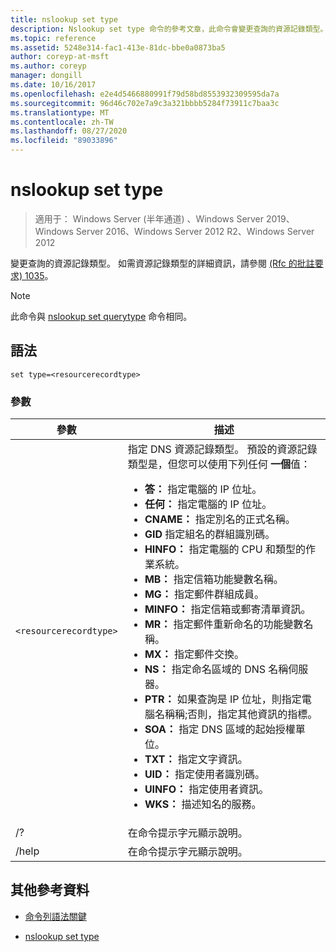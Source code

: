 ```yaml
---
title: nslookup set type
description: Nslookup set type 命令的參考文章，此命令會變更查詢的資源記錄類型。
ms.topic: reference
ms.assetid: 5248e314-fac1-413e-81dc-bbe0a0873ba5
author: coreyp-at-msft
ms.author: coreyp
manager: dongill
ms.date: 10/16/2017
ms.openlocfilehash: e2e4d5466880991f79d58bd8553932309595da7a
ms.sourcegitcommit: 96d46c702e7a9c3a321bbbb5284f73911c7baa3c
ms.translationtype: MT
ms.contentlocale: zh-TW
ms.lasthandoff: 08/27/2020
ms.locfileid: "89033896"
---
```

# <a name="nslookup-set-type"></a>nslookup set type

> 適用于： Windows Server (半年通道) 、Windows Server 2019、Windows Server 2016、Windows Server 2012 R2、Windows Server 2012

變更查詢的資源記錄類型。 如需資源記錄類型的詳細資訊，請參閱 [ (Rfc 的批註要求) 1035](https://tools.ietf.org/html/rfc1035)。

> [!NOTE]
> 此命令與 [nslookup set querytype](nslookup-set-querytype.md) 命令相同。

## <a name="syntax"></a>語法

```
set type=<resourcerecordtype>
```

### <a name="parameters"></a>參數

| 參數 | 描述 |
| --------- | ----------- |
| `<resourcerecordtype>` | 指定 DNS 資源記錄類型。 預設的資源記錄類型是，但您可以使用下列任何 **一個**值：<ul><li>**答：** 指定電腦的 IP 位址。</li><li>**任何：** 指定電腦的 IP 位址。</li><li>**CNAME：** 指定別名的正式名稱。</li><li>**GID** 指定組名的群組識別碼。</li><li>**HINFO：** 指定電腦的 CPU 和類型的作業系統。</li><li>**MB：** 指定信箱功能變數名稱。</li><li>**MG：** 指定郵件群組成員。</li><li>**MINFO：** 指定信箱或郵寄清單資訊。</li><li>**MR：** 指定郵件重新命名的功能變數名稱。</li><li>**MX：** 指定郵件交換。</li><li>**NS：** 指定命名區域的 DNS 名稱伺服器。</li><li>**PTR：** 如果查詢是 IP 位址，則指定電腦名稱稱;否則，指定其他資訊的指標。</li><li>**SOA：** 指定 DNS 區域的起始授權單位。</li><li>**TXT：** 指定文字資訊。</li><li>**UID：** 指定使用者識別碼。</li><li>**UINFO：** 指定使用者資訊。</li><li>**WKS：** 描述知名的服務。</li></ul> |
| /? | 在命令提示字元顯示說明。 |
| /help | 在命令提示字元顯示說明。 |

## <a name="additional-references"></a>其他參考資料

- [命令列語法關鍵](command-line-syntax-key.md)

- [nslookup set type](nslookup-set-querytype.md)
